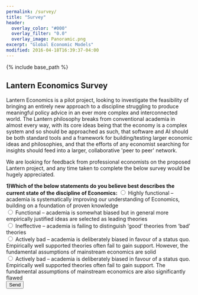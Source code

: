 ```yaml
---
permalink: /survey/
title: "Survey"
header:
  overlay_color: "#000"
  overlay_filter: "0.0"
  overlay_image: Panoramic.png
excerpt: "Global Economic Models"
modified: 2016-04-18T16:39:37-04:00
---
```


{% include base_path %}

## Lantern Economics Survey 

Lantern Economics is a pilot project, looking to investigate the feasibility of bringing an entirely new approach to a discipline struggling to produce meaningful policy advice in an ever more complex and interconnected world. The Lantern philosophy breaks from conventional academia in almost every way, with its core ideas being that the economy is a complex system and so should be approached as such, that software and AI should be both standard tools and a framework for building/testing larger economic ideas and philosophies, and that the efforts of any economist searching for insights should feed into a larger, collaborative 'peer to peer' network.

We are looking for feedback from professional economists on the proposed Lantern project, and any time taken to complete the below survey would be hugely appreciated.

<script type="text/javascript">var submitted=false;</script>
<iframe name="hidden_iframe" id="hidden_iframe" style="display:none;" 
onload="if(submitted) {window.location='/about/';}"></iframe>

<form action="https://docs.google.com/forms/d/e/1FAIpQLSctS4sXl4CJH5g_czdqKE5brDXOmKm5mpwXL7eBPbF6aTuvUw/formResponse" method="post" target="hidden_iframe" onsubmit="submitted=true;">
      <label><strong>1)Which of the below statements do you believe best describes the current state of the discipline of Economics:</strong></label>
      <input type="radio" id="1" name="entry.1346174101" value="Highly functional – academia is systematically improving our understanding of Economics, building on a foundation of proven knowledge">
      <label for = "1">Highly functional – academia is systematically improving our understanding of Economics, building on a foundation of proven knowledge</label><br>
      <input type="radio" id="2" name="entry.1346174101" value="Functional – academia is somewhat biased but in general more empirically justified ideas are selected as leading theories">
      <label for = "2">Functional – academia is somewhat biased but in general more empirically justified ideas are selected as leading theories</label><br>
      <input type="radio" id="3" name="entry.1346174101" value="Ineffective – academia is failing to distinguish ‘good’ theories from ‘bad’ theories">
      <label for = "3">Ineffective – academia is failing to distinguish ‘good’ theories from ‘bad’ theories</label><br>
      <input type="radio" id="4" name="entry.1346174101" value="Actively bad – academia is deliberately biased in favour of a status quo. Empirically well supported theories often fail to gain support. However, the fundamental assumptions of mainstream economics are solid">
      <label for = "4">Actively bad – academia is deliberately biased in favour of a status quo. Empirically well supported theories often fail to gain support. However, the fundamental assumptions of mainstream economics are solid</label><br>
  <input type="radio" id="5" name="entry.1346174101" value="Actively bad – academia is deliberately biased in favour of a status quo. Empirically well supported theories often fail to gain support. The fundamental assumptions of mainstream economics are also significantly flawed">
      <label for = "5">Actively bad – academia is deliberately biased in favour of a status quo. Empirically well supported theories often fail to gain support. The fundamental assumptions of mainstream economics are also significantly flawed</label><br>
      <button type="submit" value="Submit">Send</button>
</form>
